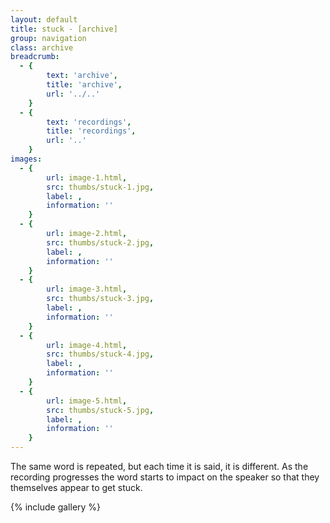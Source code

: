 ```yaml
---
layout: default
title: stuck - [archive]
group: navigation
class: archive
breadcrumb:
  - {
  		text: 'archive',
  		title: 'archive',
  		url: '../..'
	}
  - {
  		text: 'recordings',
  		title: 'recordings',
  		url: '..'
	}
images:
  - {
		url: image-1.html, 
		src: thumbs/stuck-1.jpg,
		label: ,
		information: ''
	}
  - {
		url: image-2.html, 
		src: thumbs/stuck-2.jpg,
		label: ,
		information: ''
	}
  - {
		url: image-3.html, 
		src: thumbs/stuck-3.jpg,
		label: ,
		information: ''
	}
  - {
		url: image-4.html, 
		src: thumbs/stuck-4.jpg,
		label: ,
		information: ''
	}
  - {
		url: image-5.html, 
		src: thumbs/stuck-5.jpg,
		label: ,
		information: ''
	}
---
```


The same word is repeated, but each time it is said, it is different. As the recording progresses the word starts to impact on the speaker so that they themselves appear to get stuck.

{% include gallery %}
